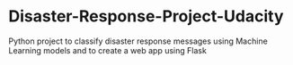 # Disaster-Response-Project-Udacity
Python project to classify disaster response messages using Machine Learning models and to create a web app using Flask 
